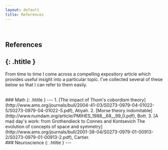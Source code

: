 ```yaml
---
layout: default
title: References
---
```


<br/>

## References
{: .htitle }
---
From time to time I come across a compelling expository article which provides useful insight into a particular topic. I've collected several of these below so that I can refer to them easily. <br/>

<br/>
### Math
{: .htitle }
---
1. [The impact of Thom's cobordism theory](http://www.ams.org/journals/bull/2004-41-03/S0273-0979-04-01022-5/S0273-0979-04-01022-5.pdf), Atiyah.
2. [Morse theory indomitable](http://www.numdam.org/article/PMIHES_1988__68__99_0.pdf), Bott.
3. [A mad day's work: from Grothendieck to Connes and Kontsevich The evolution of concepts of space and symmetry](http://www.ams.org/journals/bull/2001-38-04/S0273-0979-01-00913-2/S0273-0979-01-00913-2.pdf), Cartier.

<br/>
### Neuroscience
{: .htitle }
---
